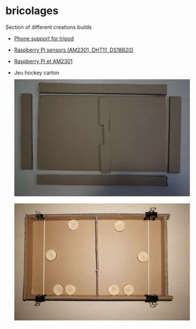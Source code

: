 # bricolages

Section of different creations builds

* [Phone support for tripod](./support_telephone/README.md)

* [Raspberry Pi sensors (AM2301, DHT11, DS18B20)](https://github.com/jingl3s/raspberry_pi_sensors)

* [Raspberry Pi et AM2301](https://github.com/jingl3s/raspberry_pi_DHT21-AM2301/blob/master/README.md)

* Jeu hockey carton <BR/>
  <img src="./jeu_hockey/jeu_plateau_hockey.webp"/>
